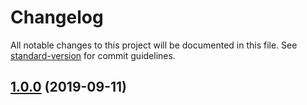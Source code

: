 # Changelog

All notable changes to this project will be documented in this file. See [standard-version](https://github.com/conventional-changelog/standard-version) for commit guidelines.

## [1.0.0](https://github.com/slevin57/vue-directive-kit/compare/v1.2.0...v1.0.0) (2019-09-11)
